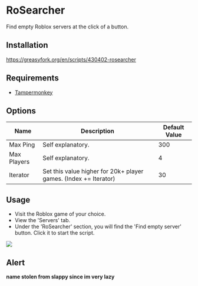 # RoSearcher

Find empty Roblox servers at the click of a button.

## Installation

https://greasyfork.org/en/scripts/430402-rosearcher

## Requirements
* [Tampermonkey](https://www.tampermonkey.net/)

## Options

| Name          | Description                                                         | Default Value |
| ------------- | ------------------------------------------------------------------- | ------------- |
| Max Ping      | Self explanatory.                                                   | 300           |
| Max Players   | Self explanatory.                                                   | 4             |
| Iterator      | Set this value higher for 20k+ player games. (Index += Iterator)    | 30            |

## Usage

* Visit the Roblox game of your choice.
* View the 'Servers' tab.
* Under the 'RoSearcher' section, you will find the 'Find empty server' button. Click it to start the script.

![](https://i.imgur.com/pYsJMyP.png)

## Alert

**name stolen from slappy since im very lazy**
